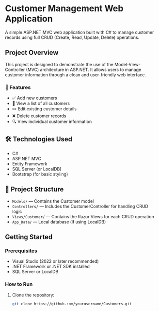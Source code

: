 # Customer Management Web Application

A simple ASP.NET MVC web application built with C# to manage customer records using full CRUD (Create, Read, Update, Delete) operations.

##  Project Overview

This project is designed to demonstrate the use of the Model-View-Controller (MVC) architecture in ASP.NET. It allows users to manage customer information through a clean and user-friendly web interface.

### 🧩 Features

- ✅ Add new customers  
- 📝 View a list of all customers  
- ✏️ Edit existing customer details  
- ❌ Delete customer records  
- 🔍 View individual customer information  

## 🛠️ Technologies Used

- C#  
- ASP.NET MVC  
- Entity Framework  
- SQL Server (or LocalDB)  
- Bootstrap (for basic styling)

## 📁 Project Structure

- `Models/` — Contains the Customer model  
- `Controllers/` — Includes the CustomerController for handling CRUD logic  
- `Views/Customer/` — Contains the Razor Views for each CRUD operation  
- `App_Data/` — Local database (if using LocalDB)



##  Getting Started

### Prerequisites

- Visual Studio (2022 or later recommended)  
- .NET Framework or .NET SDK installed  
- SQL Server or LocalDB  

### How to Run

1. Clone the repository:
   ```bash
   git clone https://github.com/yourusername/Customers.git

